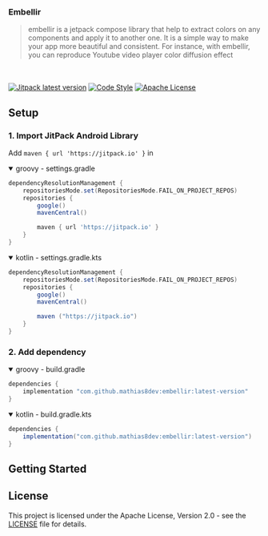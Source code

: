 ### Embellir
> embellir is a jetpack compose library that help to extract colors on any components and apply it to another one. It is a simple way to make your app more beautiful and consistent.
> For instance, with embellir, you can reproduce Youtube video player color diffusion effect



<br><br>
[![Jitpack latest version](https://jitpack.io/v/mathias8dev/embellir.svg)](https://jitpack.io/#mathias8dev/embellir)
[![Code Style](https://img.shields.io/badge/code%20style-%E2%9D%A4-FF4081.svg)](https://ktlint.github.io)
[![Apache License](https://img.shields.io/badge/license-Apache%20License%202.0-blue.svg)](LICENSE)


## Setup
### 1. Import JitPack Android Library
Add `maven { url 'https://jitpack.io' }` in
<details open>
  <summary>groovy - settings.gradle</summary>

```gradle
dependencyResolutionManagement {
    repositoriesMode.set(RepositoriesMode.FAIL_ON_PROJECT_REPOS)
    repositories {
        google()
        mavenCentral()

        maven { url 'https://jitpack.io' }
    }
}
```
</details>

<details open>
  <summary>kotlin - settings.gradle.kts</summary>

```gradle
dependencyResolutionManagement {
    repositoriesMode.set(RepositoriesMode.FAIL_ON_PROJECT_REPOS)
    repositories {
        google()
        mavenCentral()

        maven ("https://jitpack.io")
    }
}
```
</details>

### 2. Add dependency
<details open>
  <summary>groovy - build.gradle</summary>

```gradle
dependencies {
    implementation "com.github.mathias8dev:embellir:latest-version"
}
```
</details>
<details open>
  <summary>kotlin - build.gradle.kts</summary>

```gradle
dependencies {
    implementation("com.github.mathias8dev:embellir:latest-version")
}
```
</details>



## Getting Started


## License

This project is licensed under the Apache License, Version 2.0 - see the [LICENSE](LICENSE) file for details.
